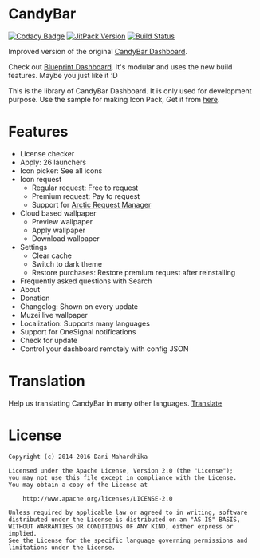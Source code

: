 # CandyBar
[![Codacy Badge](https://api.codacy.com/project/badge/Grade/f92c02522d2e425ca7e0e039caf3dae3)](https://app.codacy.com/app/zixpo/candybar?utm_source=github.com&utm_medium=referral&utm_content=zixpo/candybar&utm_campaign=Badge_Grade_Dashboard)
[![JitPack Version](https://jitpack.io/v/zixpo/candybar.svg)](https://jitpack.io/#zixpo/candybar)
[![Build Status](https://api.travis-ci.com/zixpo/candybar.svg?branch=master)](https://travis-ci.com/zixpo/candybar)

Improved version of the original [CandyBar Dashboard](https://github.com/danimahardhika/candybar-library).

Check out [Blueprint Dashboard](https://github.com/jahirfiquitiva/blueprint/). It's modular and uses the new build features. Maybe you just like it :D

This is the library of CandyBar Dashboard. It is only used for development purpose. Use the sample for making Icon Pack, Get it from [here](https://github.com/zixpo/candybar-sample).

# Features
- License checker
- Apply: 26 launchers
- Icon picker: See all icons
- Icon request
  - Regular request: Free to request
  - Premium request: Pay to request
  - Support for [Arctic Request Manager](https://arcticmanager.com)
- Cloud based wallpaper
  - Preview wallpaper
  - Apply wallpaper
  - Download wallpaper
- Settings
  - Clear cache
  - Switch to dark theme
  - Restore purchases: Restore premium request after reinstalling
- Frequently asked questions with Search
- About
- Donation
- Changelog: Shown on every update
- Muzei live wallpaper
- Localization: Supports many languages
- Support for OneSignal notifications
- Check for update
- Control your dashboard remotely with config JSON

# Translation
Help us translating CandyBar in many other languages. [Translate](https://crowdin.com/project/candybar)

# License
```
Copyright (c) 2014-2016 Dani Mahardhika

Licensed under the Apache License, Version 2.0 (the "License");
you may not use this file except in compliance with the License.
You may obtain a copy of the License at

    http://www.apache.org/licenses/LICENSE-2.0

Unless required by applicable law or agreed to in writing, software
distributed under the License is distributed on an "AS IS" BASIS,
WITHOUT WARRANTIES OR CONDITIONS OF ANY KIND, either express or implied.
See the License for the specific language governing permissions and
limitations under the License.
```
